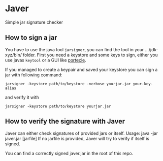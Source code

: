 Javer
=====

Simple jar signature checker

## How to sign a jar

You have to use the java tool `jarsigner`, you can find the tool in your .../jdk-xyz/bin/ folder.
First you need a keystore and some keys to sign, either you use javas `keytool` or a GUI like [portecle](http://portecle.sourceforge.net/).

If you managed to create a keypair and saved your keystore you can sign a jar with following command:

`jarsigner -keystore path/to/keystore -verbose yourjar.jar your-key-alias`

and verify it with 

`jarsigner -keystore path/to/keystore yourjar.jar`

## How to verify the signature with Javer

Javer can either check signatures of provided jars or itself.
Usage:
java -jar javer.jar [jarfile]
If no jarfile is provided, Javer will try to verify if itself is signed.

You can find a correctly signed javer.jar in the root of this repo.


